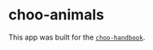 # choo-animals

This app was built for the [`choo-handbook`](https://github.com/yoshuawuyts/choo-handbook).
